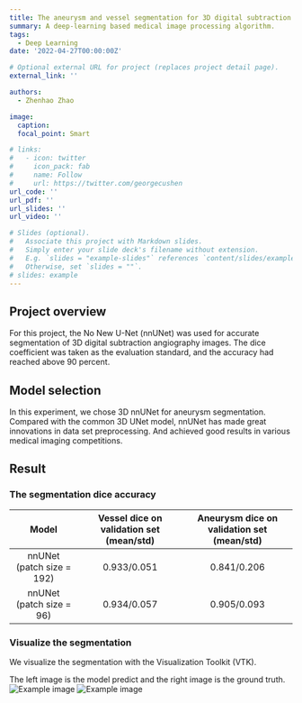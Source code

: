 ```yaml
---
title: The aneurysm and vessel segmentation for 3D digital subtraction angiography images
summary: A deep-learning based medical image processing algorithm.
tags:
  - Deep Learning
date: '2022-04-27T00:00:00Z'

# Optional external URL for project (replaces project detail page).
external_link: ''

authors:
  - Zhenhao Zhao

image:
  caption: 
  focal_point: Smart

# links:
#   - icon: twitter
#     icon_pack: fab
#     name: Follow
#     url: https://twitter.com/georgecushen
url_code: ''
url_pdf: ''
url_slides: ''
url_video: ''

# Slides (optional).
#   Associate this project with Markdown slides.
#   Simply enter your slide deck's filename without extension.
#   E.g. `slides = "example-slides"` references `content/slides/example-slides.md`.
#   Otherwise, set `slides = ""`.
# slides: example
---
```


## Project overview
For this project, the No New U-Net (nnUNet) was used for accurate segmentation of 3D digital subtraction angiography images. The dice coefficient was taken as the evaluation standard, and the accuracy had reached above 90 percent. 

## Model selection
In this experiment, we chose 3D nnUNet for aneurysm segmentation. Compared with the common 3D UNet model, nnUNet has made great innovations in data set preprocessing. And achieved good results in various medical imaging competitions.

## Result
### The segmentation dice accuracy

<div class="table">

|           Model           | Vessel dice on validation set (mean/std) | Aneurysm dice on validation set (mean/std) |
|:-------------------------:|:----------------------------------------:|:------------------------------------------:|
| nnUNet (patch size = 192) |               0.933/0.051                |                0.841/0.206                 |
| nnUNet (patch size = 96)  |               0.934/0.057                |                0.905/0.093                 |

</div>

### Visualize the segmentation
We visualize the segmentation with the Visualization Toolkit (VTK).


The left image is the model predict and the right image is the ground truth.
![Example image](/uploads/images/project_anseg_1.png)
![Example image](/uploads/images/project_anseg_2.png)


